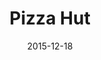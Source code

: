 ---
layout: site
title: "Pizza Hut"
date: 2015-12-18
categories: [food-drink]
version: 1.5.8
major: 1
minor: 5
patch: 8
slug: pizza-hut
link: http://www.pizzahut.com
submitter: lpolepeddi
permalink: /sites/:slug
---